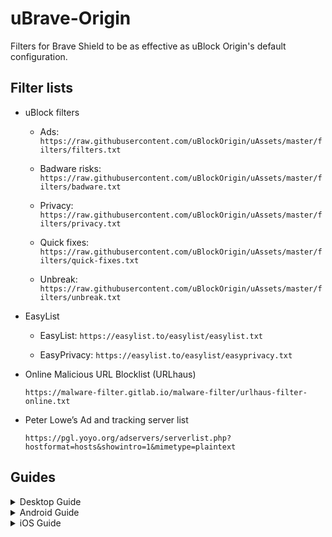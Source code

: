 # uBrave-Origin
Filters for Brave Shield to be as effective as uBlock Origin's default configuration.

## Filter lists

* uBlock filters

   - Ads: `https://raw.githubusercontent.com/uBlockOrigin/uAssets/master/filters/filters.txt`

  - Badware risks: `https://raw.githubusercontent.com/uBlockOrigin/uAssets/master/filters/badware.txt`
 
  - Privacy: `https://raw.githubusercontent.com/uBlockOrigin/uAssets/master/filters/privacy.txt`
 
  - Quick fixes: `https://raw.githubusercontent.com/uBlockOrigin/uAssets/master/filters/quick-fixes.txt`
 
  - Unbreak: `https://raw.githubusercontent.com/uBlockOrigin/uAssets/master/filters/unbreak.txt`

* EasyList

   - EasyList: `https://easylist.to/easylist/easylist.txt`
 
   - EasyPrivacy: `https://easylist.to/easylist/easyprivacy.txt`

* Online Malicious URL Blocklist (URLhaus)

   `https://malware-filter.gitlab.io/malware-filter/urlhaus-filter-online.txt`

* Peter Lowe’s Ad and tracking server list

   `https://pgl.yoyo.org/adservers/serverlist.php?hostformat=hosts&showintro=1&mimetype=plaintext`

## Guides

<details>
   
<summary>Desktop Guide</summary>

1. Open Brave
2. Go to Settings

![Screenshot 2024-09-14 110544](https://github.com/user-attachments/assets/0f989fb6-94a6-4098-8962-c3d5c7aee7fe)

3. Shields

![Screenshot 2024-09-14 110632](https://github.com/user-attachments/assets/eb4b403b-5c4a-402c-bf11-633422e05a2f)

4. Content filtering

![Screenshot 2024-09-14 110717](https://github.com/user-attachments/assets/6b41c344-8f75-4c09-a6af-574008e21c3b)

5. Scroll to *Add custom filter lists*

![image](https://github.com/user-attachments/assets/c5a97805-6454-4be6-8603-e1cd52c815f1)

6. Paste each filter list URL and press **Add**

 ![Screenshot 2024-09-14 110930](https://github.com/user-attachments/assets/c4fd4cdf-2579-4fcb-b6fa-59bcea4d5de0)


</details>

<details>
   
<summary>Android Guide</summary>

1. Open Brave
2. Go to Settings
3. Shields and Privacy
4. Content filtering
5. Add list of custom filters

</details>

<details>
   
<summary>iOS Guide</summary>


1. Open Brave
2. Go to Settings


3. Shields and Privacy
4. Content filtering
5. Add URL filter

</details>
